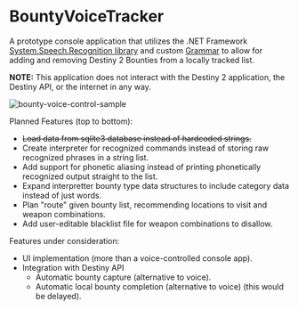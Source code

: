 # BountyVoiceTracker

A prototype console application that utilizes the .NET Framework [System.Speech.Recognition library](https://learn.microsoft.com/en-us/dotnet/api/system.speech.recognition.speechrecognitionengine) and custom [Grammar](https://learn.microsoft.com/en-us/dotnet/api/system.speech.recognition.grammar) to allow for adding and removing Destiny 2 Bounties from a locally tracked list.

**NOTE:** This application does not interact with the Destiny 2 application, the Destiny API, or the internet in any way.

![bounty-voice-control-sample](https://github.com/JacketsMask/Destiny-2-Bounty-Voice-Control/assets/4825979/f2674af6-401c-4259-9735-03a1a48295af)

Planned Features (top to bottom):
- ~~Load data from sqlite3 database instead of hardcoded strings.~~
- Create interpreter for recognized commands instead of storing raw recognized phrases in a string list.
- Add support for phonetic aliasing instead of printing phonetically recognized output straight to the list.
- Expand interpretter bounty type data structures to include category data instead of just words.
- Plan "route" given bounty list, recommending locations to visit and weapon combinations.
- Add user-editable blacklist file for weapon combinations to disallow.

Features under consideration:
- UI implementation (more than a voice-controlled console app).
- Integration with Destiny API
	- Automatic bounty capture (alternative to voice).
	- Automatic local bounty completion (alternative to voice) (this would be delayed).
